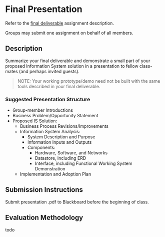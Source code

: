 # Final Presentation

Refer to the [final deliverable](assignments/group-project/final-deliverable.md) assignment description.

Groups may submit one assignment on behalf of all members.

## Description

Summarize your final deliverable
 and demonstrate a small part of your proposed Information System solution in a presentation to fellow class-mates (and perhaps invited guests).

 > NOTE: Your working prototype/demo need not be built with the same tools described in your final deliverable.

### Suggested Presentation Structure


 + Group-member Introductions
 + Business Problem/Opportunity Statement
 + Proposed IS Solution:
   + Business Process Revisions/Improvements
   + Information System Analysis:
     + System Description and Purpose
     + Information Inputs and Outputs
     + Components:
       + Hardware, Software, and Networks
       + Datastore, including ERD
       + Interface, including Functional Working System Demonstration
   + Implementation and Adoption Plan

## Submission Instructions

Submit presentation .pdf to Blackboard before the beginning of class.

## Evaluation Methodology

todo
